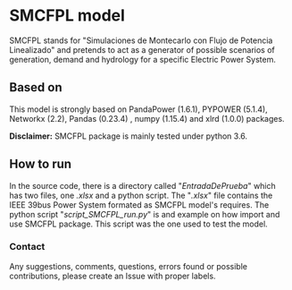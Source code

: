 # SMCFPL model

SMCFPL stands for "Simulaciones de Montecarlo con Flujo de Potencia Linealizado" and pretends to act as a generator of possible scenarios of generation, demand and hydrology for a specific Electric Power System.

## Based on

This model is strongly based on PandaPower (1.6.1), PYPOWER (5.1.4), Networkx (2.2), Pandas (0.23.4) , numpy (1.15.4) and xlrd (1.0.0) packages.

**Disclaimer:** SMCFPL package is mainly tested under python 3.6.

## How to run

In the source code, there is a directory called "*EntradaDePrueba*" which has two files, one *.xlsx* and a python script. The "*.xlsx*" file contains the IEEE 39bus Power System formated as SMCFPL model's requires. The python script "*script_SMCFPL_run.py*" is and example on how import and use SMCFPL package. This script was the one used to test the model.

### Contact

Any suggestions, comments, questions, errors found or possible contributions, please create an Issue with proper labels.

[comment]: # (## TODO)

[comment]: # (asdasd)

[comment]: # (simbología ☑: Listo, ☒: No se hará, □: Faltante)

[comment]: # (- ☑ Algo 1.)
[comment]: # (- ☑ Algo 2.)
